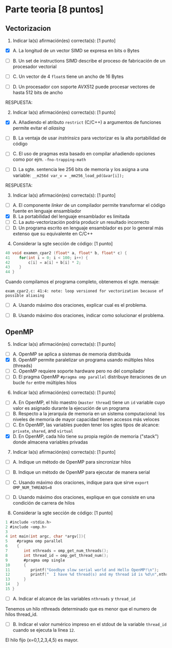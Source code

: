 # Parte teoria [8 puntos]

## Vectorizacion

1. Indicar la(s) afirmación(es) correcta(s): [1 punto]
- [X] A. La longitud de un vector SIMD se expresa en bits o Bytes
- [ ] B. Un set de instructions SIMD describe el proceso de fabricación de un procesador vectorial
- [ ] C. Un vector de 4 `float`s tiene un ancho de 16 Bytes
- [ ] D. Un procesador con soporte AVX512 puede procesar vectores de hasta 512 bits de ancho


RESPUESTA:


2. Indicar la(s) afirmación(es) correcta(s): [1 punto]
- [X] A. Añadiendo el atributo `restrict` (C/C++) a argumentos de funciones permite evitar el _aliasing_
- [ ] B. La ventaja de usar _instrinsics_ para vectorizar es la alta portabilidad de código
- [ ] C. El uso de pragmas esta basado en compilar añadiendo opciones como por ejm. `-fno-trapping-math`
- [ ] D. La sgte. sentencia lee 256 bits de memoria y los asigna a una variable: `__m256d var_v = _mm256_load_pd(&var[i]);`


RESPUESTA:


3. Indicar la(s) afirmación(es) correcta(s): [1 punto]
- [ ] A. El componente _linker_ de un compilador permite transformar el código fuente en lenguaje ensamblador
- [X] B. La portabilidad del lenguaje ensamblador es limitada
- [ ] C. La auto-vectorización podría producir un resultado incorrecto
- [ ] D. Un programa escrito en lenguaje ensamblador es por lo general más extenso que su equivalente en C/C++

4. Considerar la sgte sección de código: [1 punto]

```c
40 void examen_cpar2 (float* a, float* b, float* c) {
41    for(int i = 0; i < 100; i++) {
42        c[i] = a[i] + b[i] * 2;
43    }
44 }
```

Cuando compilamos el programa completo, obtenemos el sgte. mensaje:

```
exam_cpar2.c: 41:4: note: loop versioned for vectorization because of possible aliasing
```

- [ ] A. Usando máximo dos oraciones, explicar cual es el problema.



- [ ] B. Usando máximo dos oraciones, indicar como solucionar el problema.





## OpenMP

5. Indicar la(s) afirmación(es) correcta(s): [1 punto]

- [ ] A. OpenMP se aplica a sistemas de memoria distribuida
- [X] B. OpenMP permite paralelizar un programa usando múltiples hilos (threads)
- [ ] C. OpenMP requiere soporte hardware pero no del compilador
- [ ] D. El pragma OpenMP `#pragma omp parallel` distribuye iteraciones de un bucle `for` entre múltiples hilos

6. Indicar la(s) afirmación(es) correcta(s): [1 punto]
- [ ] A. En OpenMP, el hilo maestro (`master thread`) tiene un `id` variable cuyo valor es asignado durante la ejecución de un programa
- [ ] B. Respecto a la jerarquía de memoria en un sistema computacional: los niveles de memoria de mayor capacidad tienen accesos más veloces
- [ ] C. En OpenMP, las variables pueden tener los sgtes tipos de alcance: `private`, `shared`, and `virtual`
- [X] D. En OpenMP, cada hilo tiene su propia región de memoria ("stack") donde almacena variables privadas

7. Indicar la(s) afirmación(es) correcta(s): [1 punto]
- [ ] A. Indique un método de OpenMP para sincronizar hilos


- [ ] B. Indique un método de OpenMP para ejecutar de manera serial


- [ ] C. Usando máximo dos oraciones, indique para que sirve `export OMP_NUM_THREADS=8`
- [ ] D. Usando máximo dos oraciones, explique en que consiste en una condición de carrera de hilos

8. Considerar la sgte sección de código: [1 punto]

```c
1 #include <stdio.h>
2 #include <omp.h>
3 
4 int main(int argc, char *argv[]){
5    #pragma omp parallel
6    {
7       int nthreads = omp_get_num_threads();
8       int thread_id = omp_get_thread_num();
9       #pragma omp single
10      {
11         printf("Goodbye slow serial world and Hello OpenMP!\n");
12         printf("  I have %d thread(s) and my thread id is %d\n",nthreads,thread_id);
13      }
14   }
15 }
```

- [ ] A. Indicar el alcance de las variables `nthreads` y `thread_id`

Tenemos un hilo nthreads determinado que es menor que el numero de hilos thread_id.



- [ ] B. Indicar el valor numérico impreso en el stdout de la variable `thread_id` cuando se ejecuta la línea `12`.

El hilo fijo  (x=0,1,2,3,4,5) es mayor.